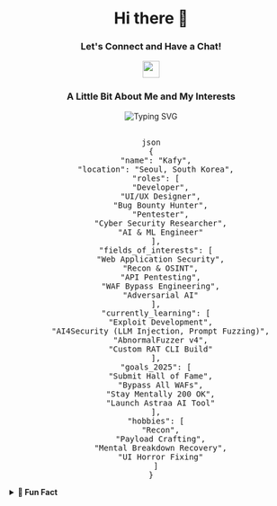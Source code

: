 <div align="center">
  <h1>Hi there 👋</h1>
  <h3>Let's Connect and Have a Chat!</h3>

  <p>
    <a href="https://t.me/acherisxx">
      <img height="30" src="https://upload.wikimedia.org/wikipedia/commons/8/82/Telegram_logo.svg" />
    </a>
  </p>

  <h3>A Little Bit About Me and My Interests</h3>
</div>

<!-- Glowing JSON Style -->
<p align="center">
  <img src="https://readme-typing-svg.demolab.com?font=Fira+Code&size=22&pause=1000&color=00FF88&center=true&vCenter=true&width=500&lines=Developer;Bug+Bounty+Hunter;Cyber+Security+Researcher;AI+%26+ML+Engineer;UI%2FUX+Designer;Mental+200+OK+Only" alt="Typing SVG" />
</p>

<pre align="center">

json
{
  "name": "Kafy",
  "location": "Seoul, South Korea",
  "roles": [
    "Developer",
    "UI/UX Designer",
    "Bug Bounty Hunter",
    "Pentester",
    "Cyber Security Researcher",
    "AI & ML Engineer"
  ],
  "fields_of_interests": [
    "Web Application Security",
    "Recon & OSINT",
    "API Pentesting",
    "WAF Bypass Engineering",
    "Adversarial AI"
  ],
  "currently_learning": [
    "Exploit Development",
    "AI4Security (LLM Injection, Prompt Fuzzing)",
    "AbnormalFuzzer v4",
    "Custom RAT CLI Build"
  ],
  "goals_2025": [
    "Submit Hall of Fame",
    "Bypass All WAFs",
    "Stay Mentally 200 OK",
    "Launch Astraa AI Tool"
  ],
  "hobbies": [
    "Recon",
    "Payload Crafting",
    "Mental Breakdown Recovery",
    "UI Horror Fixing"
  ]
}
</pre>

<details>
  <summary><b>📎 Fun Fact</b></summary>
  <div align="center">
    <p><i>"Your WAF is my playground."</i></p>
  </div>
</details>
